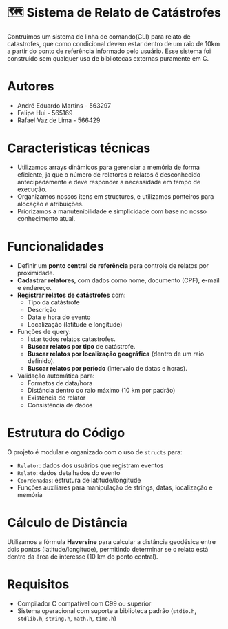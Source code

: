 
# 🗺️ Sistema de Relato de Catástrofes
Contruimos um  sistema de linha de comando(CLI) para relato de catastrofes, que como condicional devem estar dentro de um raio de 10km a partir do ponto de referência informado pelo usuário.
Esse sistema foi construido sem qualquer uso de bibliotecas externas puramente em C.

# Autores
- André Eduardo Martins  - 563297
- Felipe Hui             - 565169
- Rafael Vaz de Lima     - 566429 

# Caracteristicas técnicas
- Utilizamos arrays dinâmicos para gerenciar a memória de forma eficiente, ja que o número de relatores e relatos é desconhecido antecipadamente e deve responder a necessidade em tempo de execução.
- Organizamos nossos itens em structures, e utilizamos ponteiros para alocação e atribuições.
- Priorizamos a manutenibilidade e simplicidade com base no nosso conhecimento atual.

# Funcionalidades

- Definir um **ponto central de referência** para controle de relatos por proximidade.
- **Cadastrar relatores**, com dados como nome, documento (CPF), e-mail e endereço.
- **Registrar relatos de catástrofes** com:
  - Tipo da catástrofe
  - Descrição
  - Data e hora do evento
  - Localização (latitude e longitude)
- Funções de query:
  - listar todos relatos catastrofes.
  - **Buscar relatos por tipo** de catástrofe.
  - **Buscar relatos por localização geográfica** (dentro de um raio definido).
  - **Buscar relatos por período** (intervalo de datas e horas).
- Validação automática para:
  - Formatos de data/hora
  - Distância dentro do raio máximo (10 km por padrão)
  - Existência de relator
  - Consistência de dados

#  Estrutura do Código

O projeto é modular e organizado com o uso de `structs` para:

- `Relator`: dados dos usuários que registram eventos
- `Relato`: dados detalhados do evento
- `Coordenadas`: estrutura de latitude/longitude
- Funções auxiliares para manipulação de strings, datas, localização e memória

#  Cálculo de Distância

Utilizamos a fórmula **Haversine** para calcular a distância geodésica entre dois pontos (latitude/longitude), permitindo determinar se o relato está dentro da área de interesse (10 km do ponto central).

#  Requisitos

- Compilador C compatível com C99 ou superior
- Sistema operacional com suporte a biblioteca padrão (`stdio.h`, `stdlib.h`, `string.h`, `math.h`, `time.h`)

